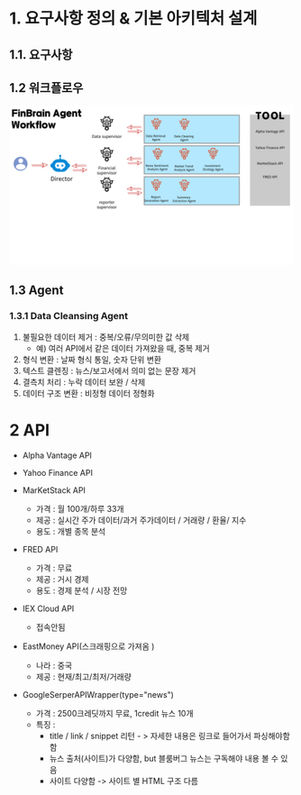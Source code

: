 # 1. 요구사항 정의 & 기본 아키텍처 설계
## 1.1. 요구사항

## 1.2 워크플로우
![alt text](img/workflow.png)


## 1.3 Agent
### 1.3.1 Data Cleansing Agent
1. 불필요한 데이터 제거 : 중복/오류/무의미한 값 삭제
    - 예) 여러 API에서 같은 데이터 가져왔을 때, 중복 제거
2. 형식 변환 : 날짜 형식 통일, 숫자 단위 변환
3. 텍스트 클렌징 : 뉴스/보고서에서 의미 없는 문장 제거
4. 결측치 처리 : 누락 데이터 보완 / 삭제   
5. 데이터 구조 변환 : 비정형 데이터 정형화


# 2 API 
- Alpha Vantage API 
- Yahoo Finance API 
- MarKetStack API
    - 가격 : 월 100개/하루 33개
    - 제공 : 실시간 주가 데이터/과거 주가데이터 / 거래량 / 환율/ 지수
    - 용도 : 개별 종목 분석 

- FRED API
    - 가격 : 무료
    - 제공 : 거시 경제 
    - 용도 : 경제 분석 / 시장 전망

- IEX Cloud API
    - 접속안됨 

- EastMoney API(스크래핑으로 가져옴 ) 
    - 나라 : 중국 
    - 제공 : 현재/최고/최저/거래량

- GoogleSerperAPIWrapper(type="news")
    - 가격 : 2500크레딧까지 무료, 1credit  뉴스 10개
    - 특징 : 
        - title / link / snippet 리턴 - > 자세한 내용은 링크로 들어가서 파싱해야함함
        - 뉴스 출처(사이트)가 다양함, but 블룸버그 뉴스는 구독해야 내용 볼 수 있음
        - 사이트 다양함 -> 사이트 별 HTML 구조 다름
